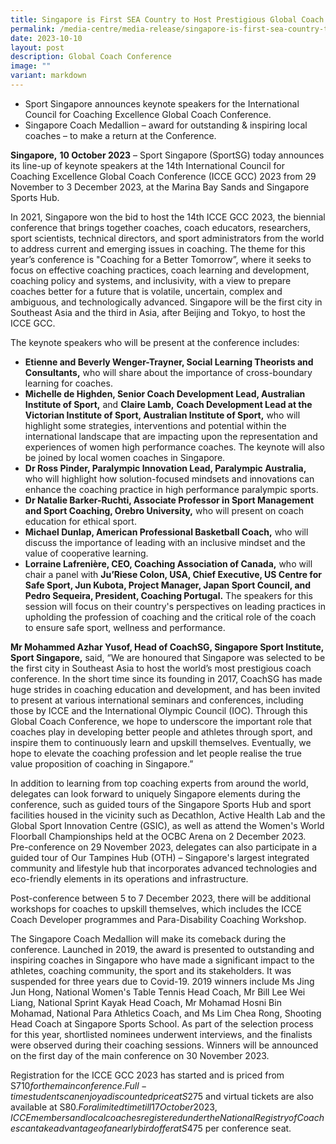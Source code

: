 ```yaml
---
title: Singapore is First SEA Country to Host Prestigious Global Coach Conference
permalink: /media-centre/media-release/singapore-is-first-sea-country-to-host-prestigious-gcc/
date: 2023-10-10
layout: post
description: Global Coach Conference
image: ""
variant: markdown
---
```

* Sport Singapore announces keynote speakers for the International Council for Coaching Excellence Global Coach Conference.
* Singapore Coach Medallion – award for outstanding & inspiring local coaches – to make a return at the Conference.


**Singapore,** **10 October 2023** – Sport Singapore (SportSG) today announces its line-up of keynote speakers at the 14th International Council for Coaching Excellence Global Coach Conference (ICCE GCC) 2023 from 29 November to 3 December 2023, at the Marina Bay Sands and Singapore Sports Hub.

In 2021, Singapore won the bid to host the 14th ICCE GCC 2023, the biennial conference that brings together coaches, coach educators, researchers, sport scientists, technical directors, and sport administrators from the world to address current and emerging issues in coaching. The theme for this year’s conference is "Coaching for a Better Tomorrow”, where it seeks to focus on effective coaching practices, coach learning and development, coaching policy and systems, and inclusivity, with a view to prepare coaches better for a future that is volatile, uncertain, complex and ambiguous, and technologically advanced. Singapore will be the first city in Southeast Asia and the third in Asia, after Beijing and Tokyo, to host the ICCE GCC.

The keynote speakers who will be present at the conference includes:

* **Etienne and Beverly Wenger-Trayner, Social Learning Theorists and Consultants,** who will share about the importance of cross-boundary learning for coaches.
* **Michelle de Highden, Senior Coach Development Lead, Australian Institute of Sport,** and **Claire Lamb,** **Coach Development Lead at the Victorian Institute of Sport, Australian Institute of Sport,** who will highlight some strategies, interventions and potential within the international landscape that are impacting upon the representation and experiences of women high performance coaches. The keynote will also be joined by local women coaches in Singapore.
* **Dr Ross Pinder, Paralympic Innovation Lead, Paralympic Australia,** who will highlight how solution-focused mindsets and innovations can enhance the coaching practice in high performance paralympic sports.
* **Dr Natalie Barker-Ruchti, Associate Professor in Sport Management and Sport Coaching, Orebro University,** who will present on coach education for ethical sport.
* **Michael Dunlap, American Professional Basketball Coach,** who will discuss the importance of leading with an inclusive mindset and the value of cooperative learning.
* **Lorraine Lafrenière, CEO, Coaching Association of Canada,** who will chair a panel with **Ju’Riese Colon, USA, Chief Executive, US Centre for Safe Sport, Jun Kubota, Project Manager, Japan Sport Council, and Pedro Sequeira, President, Coaching Portugal.** The speakers for this session will focus on their country's perspectives on leading practices in upholding the profession of coaching and the critical role of the coach to ensure safe sport, wellness and performance.

**Mr Mohammed Azhar Yusof, Head of CoachSG, Singapore Sport Institute, Sport Singapore,** said, “We are honoured that Singapore was selected to be the first city in Southeast Asia to host the world’s most prestigious coach conference. In the short time since its founding in 2017, CoachSG has made huge strides in coaching education and development, and has been invited to present at various international seminars and conferences, including those by ICCE and the International Olympic Council (IOC). Through this Global Coach Conference, we hope to underscore the important role that coaches play in developing better people and athletes through sport, and inspire them to continuously learn and upskill themselves. Eventually, we hope to elevate the coaching profession and let people realise the true value proposition of coaching in Singapore.”

In addition to learning from top coaching experts from around the world, delegates can look forward to uniquely Singapore elements during the conference, such as guided tours of the Singapore Sports Hub and sport facilities housed in the vicinity such as Decathlon, Active Health Lab and the Global Sport Innovation Centre (GSIC), as well as attend the Women's World Floorball Championships held at the OCBC Arena on 2 December 2023. Pre-conference on 29 November 2023, delegates can also participate in a guided tour of Our Tampines Hub (OTH) – Singapore's largest integrated community and lifestyle hub that incorporates advanced technologies and eco-friendly elements in its operations and infrastructure.

Post-conference between 5 to 7 December 2023, there will be additional workshops for coaches to upskill themselves, which includes the ICCE Coach Developer programmes and Para-Disability Coaching Workshop.

The Singapore Coach Medallion will make its comeback during the conference. Launched in 2019, the award is presented to outstanding and inspiring coaches in Singapore who have made a significant impact to the athletes, coaching community, the sport and its stakeholders. It was suspended for three years due to Covid-19. 2019 winners include Ms Jing Jun Hong, National Women's Table Tennis Head Coach, Mr Bill Lee Wei Liang, National Sprint Kayak Head Coach, Mr Mohamad Hosni Bin Mohamad, National Para Athletics Coach, and Ms Lim Chea Rong, Shooting Head Coach at Singapore Sports School. As part of the selection process for this year, shortlisted nominees underwent interviews, and the finalists were observed during their coaching sessions. Winners will be announced on the first day of the main conference on 30 November 2023. 

Registration for the ICCE GCC 2023 has started and is priced from S$710 for the main conference. Full-time students can enjoy a discounted price at S$275 and virtual tickets are also available at S$80. For a limited time till 17 October 2023, ICCE members and local coaches registered under the National Registry of Coaches can take advantage of an early bird offer at S$475 per conference seat. 